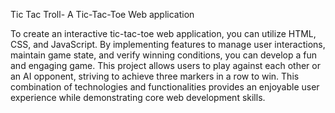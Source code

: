 


Tic Tac Troll- A Tic-Tac-Toe Web application

To create an interactive tic-tac-toe web application, you can utilize HTML, CSS, and JavaScript. By implementing features to manage user interactions, maintain game state, and verify winning conditions, you can develop a fun and engaging game. This project allows users to play against each other or an AI opponent, striving to achieve three markers in a row to win. This combination of technologies and functionalities provides an enjoyable user experience while demonstrating core web development skills.
